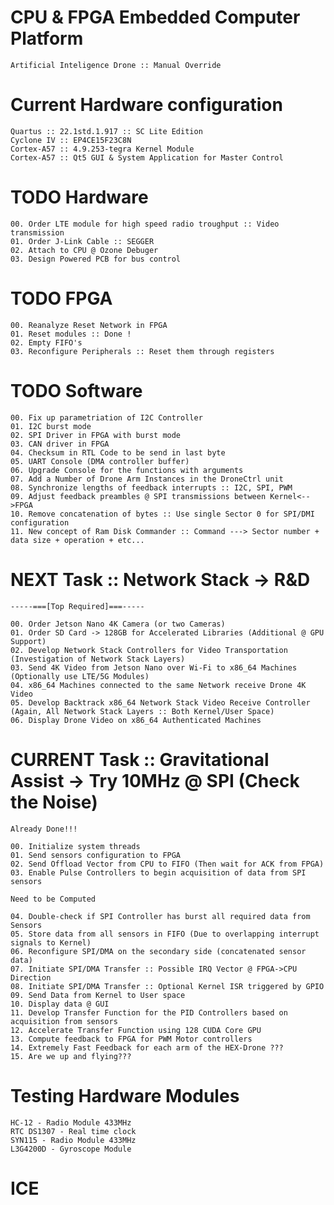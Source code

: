 # CPU & FPGA Embedded Computer Platform

	Artificial Inteligence Drone :: Manual Override

# Current Hardware configuration

	Quartus :: 22.1std.1.917 :: SC Lite Edition
	Cyclone IV :: EP4CE15F23C8N
	Cortex-A57 :: 4.9.253-tegra Kernel Module
	Cortex-A57 :: Qt5 GUI & System Application for Master Control

# TODO Hardware

	00. Order LTE module for high speed radio troughput :: Video transmission
	01. Order J-Link Cable :: SEGGER
	02. Attach to CPU @ Ozone Debuger
	03. Design Powered PCB for bus control

# TODO FPGA

	00. Reanalyze Reset Network in FPGA
	01. Reset modules :: Done !
	02. Empty FIFO's
	03. Reconfigure Peripherals :: Reset them through registers

# TODO Software

	00. Fix up parametriation of I2C Controller
	01. I2C burst mode
	02. SPI Driver in FPGA with burst mode
	03. CAN driver in FPGA
	04. Checksum in RTL Code to be send in last byte
	05. UART Console (DMA controller buffer)
	06. Upgrade Console for the functions with arguments
	07. Add a Number of Drone Arm Instances in the DroneCtrl unit
	08. Synchronize lengths of feedback interrupts :: I2C, SPI, PWM
	09. Adjust feedback preambles @ SPI transmissions between Kernel<-->FPGA
	10. Remove concatenation of bytes :: Use single Sector 0 for SPI/DMI configuration
	11. New concept of Ram Disk Commander :: Command ---> Sector number + data size + operation + etc...

# NEXT Task :: Network Stack -> R&D

	-----===[Top Required]===-----

	00. Order Jetson Nano 4K Camera (or two Cameras)
	01. Order SD Card -> 128GB for Accelerated Libraries (Additional @ GPU Support)
	02. Develop Network Stack Controllers for Video Transportation (Investigation of Network Stack Layers)
	03. Send 4K Video from Jetson Nano over Wi-Fi to x86_64 Machines (Optionally use LTE/5G Modules)
	04. x86_64 Machines connected to the same Network receive Drone 4K Video
	05. Develop Backtrack x86_64 Network Stack Video Receive Controller (Again, All Network Stack Layers :: Both Kernel/User Space)
	06. Display Drone Video on x86_64 Authenticated Machines

# CURRENT Task :: Gravitational Assist -> Try 10MHz @ SPI (Check the Noise)

	Already Done!!!

	00. Initialize system threads
	01. Send sensors configuration to FPGA
	02. Send Offload Vector from CPU to FIFO (Then wait for ACK from FPGA)
	03. Enable Pulse Controllers to begin acquisition of data from SPI sensors

	Need to be Computed

	04. Double-check if SPI Controller has burst all required data from Sensors
	05. Store data from all sensors in FIFO (Due to overlapping interrupt signals to Kernel)
	06. Reconfigure SPI/DMA on the secondary side (concatenated sensor data)
	07. Initiate SPI/DMA Transfer :: Possible IRQ Vector @ FPGA->CPU Direction
	08. Initiate SPI/DMA Transfer :: Optional Kernel ISR triggered by GPIO
	09. Send Data from Kernel to User space
	10. Display data @ GUI
	11. Develop Transfer Function for the PID Controllers based on acquisition from sensors
	12. Accelerate Transfer Function using 128 CUDA Core GPU
	13. Compute feedback to FPGA for PWM Motor controllers
	14. Extremely Fast Feedback for each arm of the HEX-Drone ???
	15. Are we up and flying???

# Testing Hardware Modules

	HC-12 - Radio Module 433MHz
	RTC DS1307 - Real time clock
	SYN115 - Radio Module 433MHz
	L3G4200D - Gyroscope Module

# ICE
